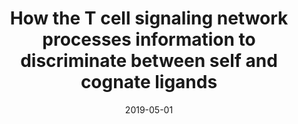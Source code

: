 ---
title: "How the T cell signaling network processes information to discriminate between self and cognate ligands"
collection: talks
type: "Oral Presentation"
# permalink: /talks/2014-03-01-talk-3
venue: "University of California San Francisco P01 Meeting"
date: 2019-05-01
location: "San Francisco, CA"
---